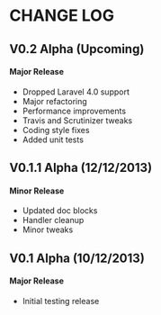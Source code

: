 CHANGE LOG
==========


## V0.2 Alpha (Upcoming)
#### Major Release

* Dropped Laravel 4.0 support
* Major refactoring
* Performance improvements
* Travis and Scrutinizer tweaks
* Coding style fixes
* Added unit tests


## V0.1.1 Alpha (12/12/2013)
#### Minor Release

* Updated doc blocks
* Handler cleanup
* Minor tweaks


## V0.1 Alpha (10/12/2013)
#### Major Release

* Initial testing release
